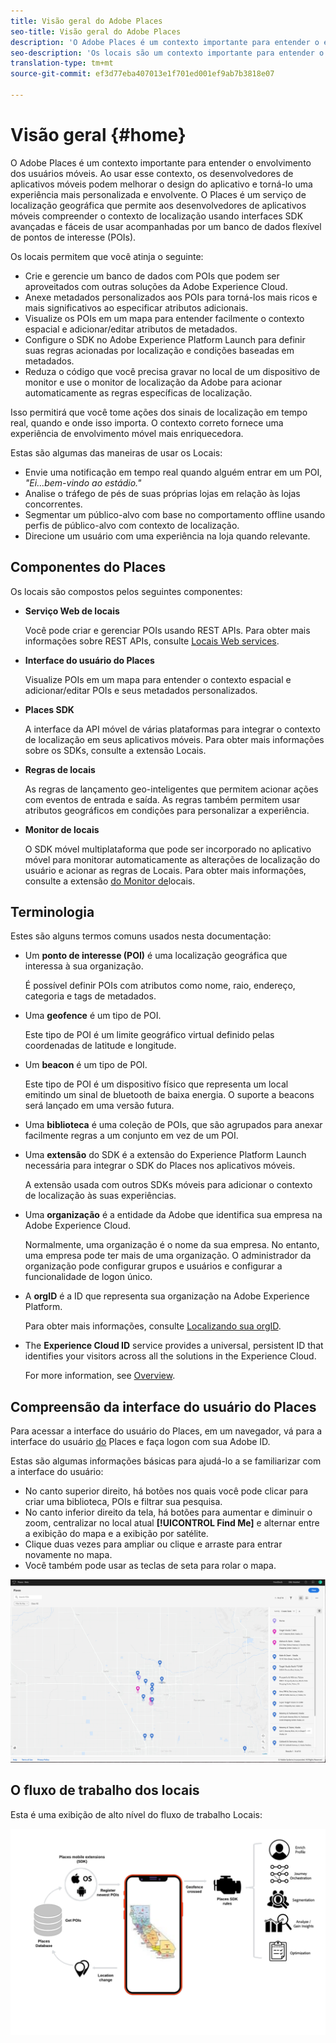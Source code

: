 ```yaml
---
title: Visão geral do Adobe Places
seo-title: Visão geral do Adobe Places
description: 'O Adobe Places é um contexto importante para entender o envolvimento dos usuários móveis. Ao usar esse contexto, os desenvolvedores de aplicativos móveis podem melhorar o design do aplicativo e torná-lo uma experiência mais personalizada e envolvente. '
seo-description: 'Os locais são um contexto importante para entender o envolvimento dos usuários móveis. Ao usar esse contexto, os desenvolvedores de aplicativos móveis podem melhorar o design do aplicativo e torná-lo uma experiência mais personalizada e envolvente. '
translation-type: tm+mt
source-git-commit: ef3d77eba407013e1f701ed001ef9ab7b3818e07

---
```



# Visão geral {#home}

O Adobe Places é um contexto importante para entender o envolvimento dos usuários móveis. Ao usar esse contexto, os desenvolvedores de aplicativos móveis podem melhorar o design do aplicativo e torná-lo uma experiência mais personalizada e envolvente. O Places é um serviço de localização geográfica que permite aos desenvolvedores de aplicativos móveis compreender o contexto de localização usando interfaces SDK avançadas e fáceis de usar acompanhadas por um banco de dados flexível de pontos de interesse (POIs).

Os locais permitem que você atinja o seguinte:

* Crie e gerencie um banco de dados com POIs que podem ser aproveitados com outras soluções da Adobe Experience Cloud.
* Anexe metadados personalizados aos POIs para torná-los mais ricos e mais significativos ao especificar atributos adicionais.
* Visualize os POIs em um mapa para entender facilmente o contexto espacial e adicionar/editar atributos de metadados.
* Configure o SDK no Adobe Experience Platform Launch para definir suas regras acionadas por localização e condições baseadas em metadados.
* Reduza o código que você precisa gravar no local de um dispositivo de monitor e use o monitor de localização da Adobe para acionar automaticamente as regras específicas de localização.

Isso permitirá que você tome ações dos sinais de localização em tempo real, quando e onde isso importa. O contexto correto fornece uma experiência de envolvimento móvel mais enriquecedora.

Estas são algumas das maneiras de usar os Locais:

* Envie uma notificação em tempo real quando alguém entrar em um POI, *"Ei...bem-vindo ao estádio."*
* Analise o tráfego de pés de suas próprias lojas em relação às lojas concorrentes.
* Segmentar um público-alvo com base no comportamento offline usando perfis de público-alvo com contexto de localização.
* Direcione um usuário com uma experiência na loja quando relevante.

## Componentes do Places

Os locais são compostos pelos seguintes componentes:

* **Serviço Web de locais**

   Você pode criar e gerenciar POIs usando REST APIs. Para obter mais informações sobre REST APIs, consulte [Locais Web services](/help/places-rest-apis/api-usage/api-usage.md).

* **Interface do usuário do Places**

   Visualize POIs em um mapa para entender o contexto espacial e adicionar/editar POIs e seus metadados personalizados.

* **Places SDK**

   A interface da API móvel de várias plataformas para integrar o contexto de localização em seus aplicativos móveis. Para obter mais informações sobre os SDKs, consulte a extensão [](/help/configure-places-in-the-sdk/places-extension/places-extension.md)Locais.

* **Regras de locais**

   As regras de lançamento geo-inteligentes que permitem acionar ações com eventos de entrada e saída. As regras também permitem usar atributos geográficos em condições para personalizar a experiência.

* **Monitor de locais**

   O SDK móvel multiplataforma que pode ser incorporado no aplicativo móvel para monitorar automaticamente as alterações de localização do usuário e acionar as regras de Locais. Para obter mais informações, consulte a extensão [do Monitor de](/help/configure-places-in-the-sdk/places-monitor-extension/places-monitor-extension.md)locais.

## Terminologia

Estes são alguns termos comuns usados nesta documentação:

* Um **ponto de interesse (POI)** é uma localização geográfica que interessa à sua organização.

   É possível definir POIs com atributos como nome, raio, endereço, categoria e tags de metadados.

* Uma **geofence** é um tipo de POI.

   Este tipo de POI é um limite geográfico virtual definido pelas coordenadas de latitude e longitude.

* Um **beacon** é um tipo de POI.

   Este tipo de POI é um dispositivo físico que representa um local emitindo um sinal de bluetooth de baixa energia. O suporte a beacons será lançado em uma versão futura.

* Uma **biblioteca** é uma coleção de POIs, que são agrupados para anexar facilmente regras a um conjunto em vez de um POI.

* Uma **extensão** do SDK é a extensão do Experience Platform Launch necessária para integrar o SDK do Places nos aplicativos móveis.

   A extensão usada com outros SDKs móveis para adicionar o contexto de localização às suas experiências.

* Uma **organização** é a entidade da Adobe que identifica sua empresa na Adobe Experience Cloud.

   Normalmente, uma organização é o nome da sua empresa. No entanto, uma empresa pode ter mais de uma organização. O administrador da organização pode configurar grupos e usuários e configurar a funcionalidade de logon único.

* A **orgID** é a ID que representa sua organização na Adobe Experience Platform.

   Para obter mais informações, consulte [Localizando sua orgID](https://forums.adobe.com/thread/2339895).

* The **Experience Cloud ID** service provides a universal, persistent ID that identifies your visitors across all the solutions in the Experience Cloud.

   For more information, see [Overview](https://docs.adobe.com/content/help/en/id-service/using/intro/overview.html).

## Compreensão da interface do usuário do Places

Para acessar a interface do usuário do Places, em um navegador, vá para a interface do usuário [do](https://places.adobe.com) Places e faça logon com sua Adobe ID.

Estas são algumas informações básicas para ajudá-lo a se familiarizar com a interface do usuário:

* No canto superior direito, há botões nos quais você pode clicar para criar uma biblioteca, POIs e filtrar sua pesquisa.
* No canto inferior direito da tela, há botões para aumentar e diminuir o zoom, centralizar no local atual **[!UICONTROL Find Me]** e alternar entre a exibição do mapa e a exibição por satélite.
* Clique duas vezes para ampliar ou clique e arraste para entrar novamente no mapa.
* Você também pode usar as teclas de seta para rolar o mapa.

![](assets/location-services.png)


## O fluxo de trabalho dos locais

Esta é uma exibição de alto nível do fluxo de trabalho Locais:

![](/help/assets/places-workflow-diagram-lc-1.png)